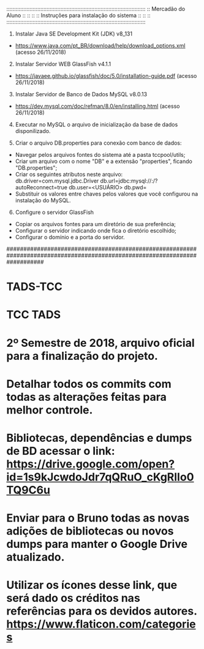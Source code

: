 ::::::::::::::::::::::::::::::::::::::::::::::::::::::::::::::::::::::::::::::::::::::::::
::                                   Mercadão do Aluno                                  ::
::                                                                                      ::
::                        Instruções para instalação do sistema                         ::
::                                                                                      ::
::::::::::::::::::::::::::::::::::::::::::::::::::::::::::::::::::::::::::::::::::::::::::

1. Instalar Java SE Development Kit (JDK) v8_131
- https://www.java.com/pt_BR/download/help/download_options.xml (acesso 26/11/2018)

2. Instalar Servidor WEB GlassFish v4.1.1
- https://javaee.github.io/glassfish/doc/5.0/installation-guide.pdf (acesso 26/11/2018)

3. Instalar Servidor de Banco de Dados MySQL v8.0.13
- https://dev.mysql.com/doc/refman/8.0/en/installing.html (acesso 26/11/2018)

4. Executar no MySQL o arquivo de inicialização da base de dados disponilizado.

5. Criar o arquivo DB.properties para conexão com banco de dados:
- Navegar pelos arquivos fontes do sistema até a pasta tccpool/utils;
- Criar um arquivo com o nome "DB" e a extensão "properties", ficando "DB.properties";
- Criar os seguintes atributos neste arquivo: db.driver=com.mysql.jdbc.Driver
                                              db.url=jdbc:mysql://<SERVIDOR>:<PORTA>/<SCHEMA>?autoReconnect=true
                                              db.user=<USUÁRIO>
                                              db.pwd=<SENHA>
- Substituir os valores entre chaves pelos valores que você configurou na instalação do MySQL.

6. Configure o servidor GlassFish
- Copiar os arquivos fontes para um diretório de sua preferência;
- Configurar o servidor indicando onde fica o diretório escolhido;
- Configurar o domínio e a porta do servidor.



###########################################################################################################################

# TADS-TCC
# TCC TADS 
# 2º Semestre de 2018, arquivo oficial para a finalização do projeto.
# Detalhar todos os commits com todas as alterações feitas para melhor controle.
# Bibliotecas, dependências e dumps de BD acessar o link: https://drive.google.com/open?id=1s9kJcwdoJdr7qQRuO_cKgRlIo0TQ9C6u
# Enviar para o Bruno todas as novas adições de bibliotecas ou novos dumps para manter o Google Drive atualizado.
# Utilizar os ícones desse link, que será dado os créditos nas referências para os devidos autores. https://www.flaticon.com/categories
